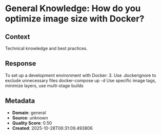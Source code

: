 # General Knowledge: How do you optimize image size with Docker?

## Context
Technical knowledge and best practices.

## Response
To set up a development environment with Docker: 3. Use .dockerignore to exclude unnecessary files docker-compose up -d Use specific image tags, minimize layers, use multi-stage builds

## Metadata
- **Domain**: general
- **Source**: unknown
- **Quality Score**: 0.50
- **Created**: 2025-10-28T06:31:09.493806